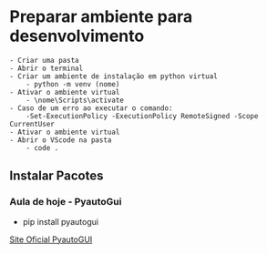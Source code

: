 # Preparar ambiente para desenvolvimento
    - Criar uma pasta
    - Abrir o terminal 
    - Criar um ambiente de instalação em python virtual
        - python -m venv (nome)
    - Ativar o ambiente virtual
        - \nome\Scripts\activate
    - Caso de um erro ao executar o comando:
        -Set-ExecutionPolicy -ExecutionPolicy RemoteSigned -Scope CurrentUser
    - Ativar o ambiente virtual
    - Abrir o VScode na pasta
        - code .


## Instalar Pacotes
### Aula de hoje - PyautoGui
- pip install pyautogui

[Site Oficial PyautoGUI](https://pyautogui.readthedocs.io/en/latest/)


